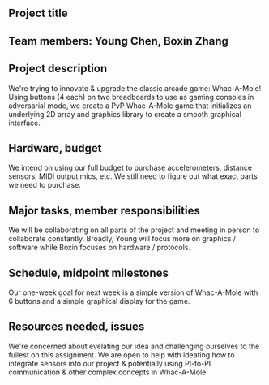 ## Project title

## Team members: Young Chen, Boxin Zhang

## Project description
We're trying to innovate & upgrade the classic arcade game: Whac-A-Mole!
Using buttons (4 each) on two breadboards to use as gaming consoles in adversarial mode, we create a PvP Whac-A-Mole game that initializes an underlying 2D array and graphics library to create a smooth graphical interface.

## Hardware, budget
We intend on using our full budget to purchase accelerometers, distance sensors, MIDI output mics, etc. We still need to figure out what exact parts we need to purchase.

## Major tasks, member responsibilities
We will be collaborating on all parts of the project and meeting in person to collaborate constantly. Broadly, Young will focus more on graphics / software while Boxin focuses on hardware / protocols.

## Schedule, midpoint milestones
Our one-week goal for next week is a simple version of Whac-A-Mole with 6 buttons and a simple graphical display for the game.

## Resources needed, issues
We're concerned about evelating our idea and challenging ourselves to the fullest on this assignment. We are open to help with ideating how to integrate sensors into our project & potentially using PI-to-PI communication & other complex concepts in Whac-A-Mole.
